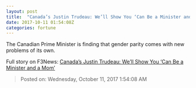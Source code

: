 ```yaml
---
layout: post
title:  "Canada’s Justin Trudeau: We’ll Show You ‘Can Be a Minister and a Mom’"
date: 2017-10-11 01:54:08Z
categories: fortune
---
```


The Canadian Prime Minister is finding that gender parity comes with new problems of its own.


Full story on F3News: [Canada’s Justin Trudeau: We’ll Show You ‘Can Be a Minister and a Mom’](http://www.f3nws.com/n/HqBWZD)

> Posted on: Wednesday, October 11, 2017 1:54:08 AM
